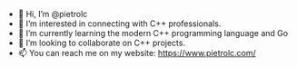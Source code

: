 - 👋 Hi, I’m @pietrolc
- 👀 I’m interested in connecting with C++ professionals.
- 🌱 I’m currently learning the modern C++ programming language and Go
- 💞️ I’m looking to collaborate on C++ projects.
- 📫 You can reach me on my website: https://www.pietrolc.com/

<!---
pietrolc/pietrolc is a ✨ special ✨ repository because its `README.md` (this file) appears on your GitHub profile.
You can click the Preview link to take a look at your changes.
--->

